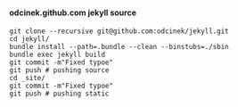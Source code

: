 #### odcinek.github.com jekyll source

```
git clone --recursive git@github.com:odcinek/jekyll.git
cd jekyll/
bundle install --path=.bundle --clean --binstubs=./sbin
bundle exec jekyll build
git commit -m"Fixed typoe"
git push # pushing source
cd _site/
git commit -m"Fixed typoe"
git push # pushing static

```

